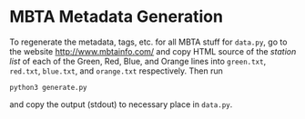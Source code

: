 # MBTA Metadata Generation

To regenerate the metadata, tags, etc. for all MBTA stuff for `data.py`, go to the website http://www.mbtainfo.com/ and copy HTML source of the *station list* of each of the Green, Red, Blue, and Orange lines into `green.txt`, `red.txt`, `blue.txt`, and `orange.txt` respectively. Then run

    python3 generate.py

and copy the output (stdout) to necessary place in `data.py`.
